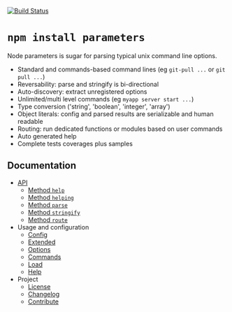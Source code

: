 [![Build Status](https://secure.travis-ci.org/adaltas/node-parameters.png)](http://travis-ci.org/adaltas/node-parameters)

# `npm install parameters`

Node parameters is sugar for parsing typical unix command line options. 

* Standard and commands-based command lines (eg `git-pull ...` or `git pull ...`)
* Reversability: parse and stringify is bi-directional
* Auto-discovery: extract unregistered options
* Unlimited/multi level commands (eg `myapp server start ...`)
* Type conversion ('string', 'boolean', 'integer', 'array')
* Object literals: config and parsed results are serializable and human readable
* Routing: run dedicated functions or modules based on user commands
* Auto generated help
* Complete tests coverages plus samples

## Documentation

* [API](https://github.com/adaltas/node-parameters/blob/master/doc/api/index.md)
  * [Method `help`](https://github.com/adaltas/node-parameters/blob/master/doc/api/help.md)
  * [Method `helping`](https://github.com/adaltas/node-parameters/blob/master/doc/api/helping.md)
  * [Method `parse`](https://github.com/adaltas/node-parameters/blob/master/doc/api/parse.md)
  * [Method `stringify`](https://github.com/adaltas/node-parameters/blob/master/doc/api/stringify.md)
  * [Method `route`](https://github.com/adaltas/node-parameters/blob/master/doc/api/route.md)
* Usage and configuration
  * [Config](https://github.com/adaltas/node-parameters/blob/master/doc/config)
  * [Extended](https://github.com/adaltas/node-parameters/blob/master/doc/usage/extended.md)
  * [Options](https://github.com/adaltas/node-parameters/blob/master/doc/config/options.md)
  * [Commands](https://github.com/adaltas/node-parameters/blob/master/doc/config/commands.md)
  * [Load](https://github.com/adaltas/node-parameters/blob/master/doc/config/load.md)
  * [Help](https://github.com/adaltas/node-parameters/blob/master/doc/usage/help.md)
* Project
  * [License](https://github.com/adaltas/node-parameters/blob/master/LICENSE)
  * [Changelog](https://github.com/adaltas/node-parameters/blob/master/CHANGELOG.md)
  * [Contribute](https://github.com/adaltas/node-parameters/blob/master/doc/project/contribute.md)

